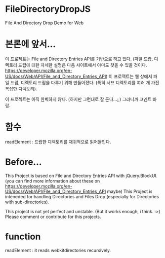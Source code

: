 # FileDirectoryDropJS
File And Directory Drop Demo for Web

# 본론에 앞서...
  이 프로젝트는 File and Directory Entries API를 기반으로 하고 있다.
  (파일 드랍, 디렉토리 드랍에 대한 자세한 설명은 다음 사이트에서 아마도 찾을 수 있을 것이다. https://developer.mozilla.org/en-US/docs/Web/API/File_and_Directory_Entries_API)
  이 프로젝트는 웹 상에서 파일 드랍, 디렉토리 드랍을 다루기 위해 만들어졌다. (특히 서브 디렉토리를 여러 개 가진 복잡한 디렉토리).

  이 프로젝트는 아직 완벽하지 않다. (하지만 그런대로 잘 돈다...;;)
  그러니까 코멘트 바람.

# 함수

readElement : 드랍한 디렉토리를 재귀적으로 읽어들인다.

# Before...
  This Project is based on File and Directory Entries API with jQuery.BlockUI.
  (you can find more information about these on https://developer.mozilla.org/en-US/docs/Web/API/File_and_Directory_Entries_API  maybe)
  This Project is inteneded for handling Directories and Files Drop (especially for Directories with sub-directories).

  This project is not yet perfect and unstable. (But it works enough, i think. :>)
  Please comment or contribute for this projects.

# function

readElement : it reads webkitdirectories recursively.
